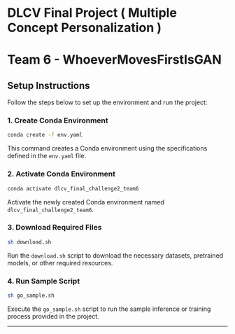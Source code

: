 # DLCV Final Project ( Multiple Concept Personalization )
# Team 6 - WhoeverMovesFirstIsGAN

## Setup Instructions

Follow the steps below to set up the environment and run the project:

### 1. Create Conda Environment
```bash
conda create -f env.yaml
```
This command creates a Conda environment using the specifications defined in the `env.yaml` file.

### 2. Activate Conda Environment
```bash
conda activate dlcv_final_challenge2_team6
```
Activate the newly created Conda environment named `dlcv_final_challenge2_team6`.

### 3. Download Required Files
```bash
sh download.sh
```
Run the `download.sh` script to download the necessary datasets, pretrained models, or other required resources.

### 4. Run Sample Script
```bash
sh go_sample.sh
```
Execute the `go_sample.sh` script to run the sample inference or training process provided in the project.

---
